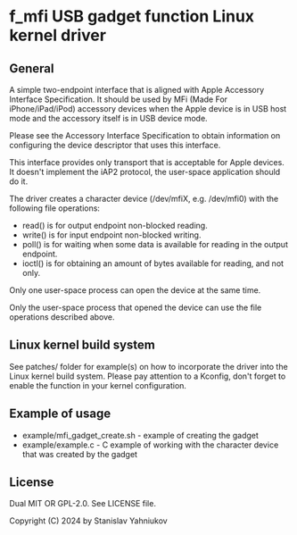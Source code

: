 # f_mfi USB gadget function Linux kernel driver

## General

A simple two-endpoint interface that is aligned with Apple Accessory Interface Specification. It should be used by MFi (Made For iPhone/iPad/iPod) accessory devices when the Apple device is in USB host mode and the accessory itself is in USB device mode.

Please see the Accessory Interface Specification to obtain information on configuring the device descriptor that uses this interface.

This interface provides only transport that is acceptable for Apple devices. It doesn't implement the iAP2 protocol, the user-space application should do it.

The driver creates a character device (/dev/mfiX, e.g. /dev/mfi0) with the following file operations:
* read()  is for output endpoint non-blocked reading.
* write() is for input endpoint non-blocked writing.
* poll()  is for waiting when some data is available for reading in the output endpoint.
* ioctl() is for obtaining an amount of bytes available for reading, and not only.

Only one user-space process can open the device at the same time.

Only the user-space process that opened the device can use the file operations described above.

## Linux kernel build system

See patches/ folder for example(s) on how to incorporate the driver into the Linux kernel build system. Please pay attention to a Kconfig, don't forget to enable the function in your kernel configuration.

## Example of usage

* example/mfi_gadget_create.sh - example of creating the gadget
* example/example.c - C example of working with the character device that was created by the gadget

## License

Dual MIT OR GPL-2.0. See LICENSE file.

Copyright (C) 2024 by Stanislav Yahniukov
